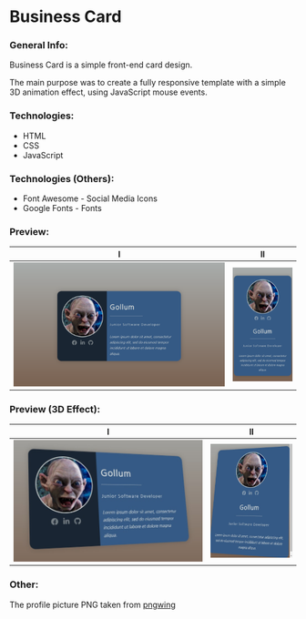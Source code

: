 # Business Card

### General Info:
<p>Business Card is a simple front-end card design.</p>
<p>The main purpose was to create a fully responsive template with a simple 3D animation effect, using JavaScript mouse events.</p>

### Technologies:
* HTML
* CSS
* JavaScript

### Technologies (Others):
* Font Awesome - Social Media Icons
* Google Fonts - Fonts

### Preview:
I             |  II
:-------------------------:|:-------------------------:
<img width=400 src="./images/responsive-large.png" /> | <img height=200 src="./images/responsive-small.png" />

### Preview (3D Effect):
I             |  II
:-------------------------:|:-------------------------:
<img width=400 src="./images/responsive-3D-large.jpg" /> | <img height=200 src="./images/responsive-3D-small.jpg" />

### Other:
The profile picture PNG taken from [pngwing](https://www.pngwing.com/)